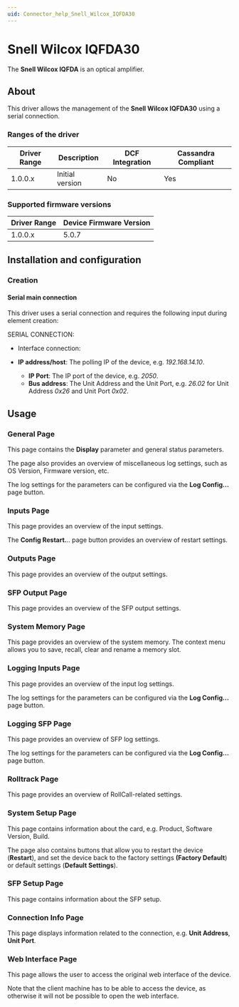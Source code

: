 ```yaml
---
uid: Connector_help_Snell_Wilcox_IQFDA30
---
```


# Snell Wilcox IQFDA30

The **Snell Wilcox IQFDA** is an optical amplifier.

## About

This driver allows the management of the **Snell Wilcox IQFDA30** using a serial connection.

### Ranges of the driver

| **Driver Range** | **Description** | **DCF Integration** | **Cassandra Compliant** |
|------------------|-----------------|---------------------|-------------------------|
| 1.0.0.x          | Initial version | No                  | Yes                     |

### Supported firmware versions

| **Driver Range** | **Device Firmware Version** |
|------------------|-----------------------------|
| 1.0.0.x          | 5.0.7                       |

## Installation and configuration

### Creation

#### Serial main connection

This driver uses a serial connection and requires the following input during element creation:

SERIAL CONNECTION:

- Interface connection:

- **IP address/host**: The polling IP of the device, e.g. *192.168.14.10*.
  - **IP Port**: The IP port of the device, e.g. *2050*.
  - **Bus address**: The Unit Address and the Unit Port, e.g. *26.02* for Unit Address *0x26* and Unit Port *0x02*.

## Usage

### General Page

This page contains the **Display** parameter and general status parameters.

The page also provides an overview of miscellaneous log settings, such as OS Version, Firmware version, etc.

The log settings for the parameters can be configured via the **Log Config...** page button.

### Inputs Page

This page provides an overview of the input settings.

The **Config Restart.**.. page button provides an overview of restart settings.

### Outputs Page

This page provides an overview of the output settings.

### SFP Output Page

This page provides an overview of the SFP output settings.

### System Memory Page

This page provides an overview of the system memory. The context menu allows you to save, recall, clear and rename a memory slot.

### Logging Inputs Page

This page provides an overview of the input log settings.

The log settings for the parameters can be configured via the **Log Config...** page button.

### Logging SFP Page

This page provides an overview of SFP log settings.

The log settings for the parameters can be configured via the **Log Config...** page button.

### Rolltrack Page

This page provides an overview of RollCall-related settings.

### System Setup Page

This page contains information about the card, e.g. Product, Software Version, Build.

The page also contains buttons that allow you to restart the device (**Restart**), and set the device back to the factory settings **(Factory Default**) or default settings (**Default Settings**).

### SFP Setup Page

This page contains information about the SFP setup.

### Connection Info Page

This page displays information related to the connection, e.g. **Unit Address**, **Unit Port**.

### Web Interface Page

This page allows the user to access the original web interface of the device.

Note that the client machine has to be able to access the device, as otherwise it will not be possible to open the web interface.
